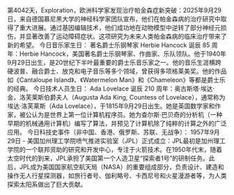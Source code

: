 第4042天，Exploration，欧洲科学家发现治疗帕金森症新突破：2025年9月29日，来自德国慕尼黑大学的神经科学家团队宣布，他们在帕金森病的治疗研究中取得了重大进展。通过基因编辑技术，他们成功地在动物模型中逆转了部分神经元损伤，并显著改善了运动障碍症状。这项研究为未来人类帕金森病的临床治疗带来了新的希望。
今日音乐家生日：
著名爵士乐钢琴家 Herbie Hancock 诞辰 85 周年：Herbie Hancock，美国著名爵士乐钢琴家、作曲家、乐队领队。他于1940年9月29日出生，是20世纪下半叶最重要的爵士乐音乐家之一。他的音乐生涯横跨硬波普、融合爵士、放克和电子音乐等多个领域，曾获得多项格莱美奖。他的作品如《Cantaloupe Island》、《Watermelon Man》和《Chameleon》等都是爵士乐的经典。
今日技术人员生日：
Ada Lovelace 诞辰 210 周年：奥古斯塔·埃达·金，洛芙莱斯伯爵夫人（Augusta Ada King, Countess of Lovelace），通常称为埃达·洛芙莱斯（Ada Lovelace），于1815年9月29日出生。她是英国数学家和作家，被公认为是世界上第一位计算机程序员。她为查尔斯·巴贝奇的分析机（一种早期的机械通用计算机）编写了算法，并预见了计算机除了纯粹的计算之外的广泛应用。
今日科技史事件（非中国、香港、俄罗斯、苏联、无战争）：
1957年9月29日 - 美国加州理工学院喷气推进实验室（JPL）正式成立：JPL最初是加州理工学院的一个联邦资助的研究和开发中心，专注于火箭技术。在1950年代末，随着太空时代的到来，JPL承担了美国第一个人造卫星“探索者1号”的研制任务。此后，JPL成为美国国家航空航天局（NASA）的重要组成部分，负责设计、建造和操作无人行星探测器，如旅行者号、伽利略号、卡西尼号和火星漫游者等，为人类探索太阳系做出了巨大贡献。